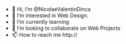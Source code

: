 - 👋 Hi, I’m @NicolaeValentinDinca
- 👀 I’m interested in Web Design.
- 🌱 I’m currently learning
- 💞️ I’m looking to collaborate on Web Projects
- 📫 How to reach me http://

<!---
NicolaeValentinDinca/NicolaeValentinDinca is a ✨ special ✨ repository because its `README.md` (this file) appears on your GitHub profile.
You can click the Preview link to take a look at your changes.
--->
